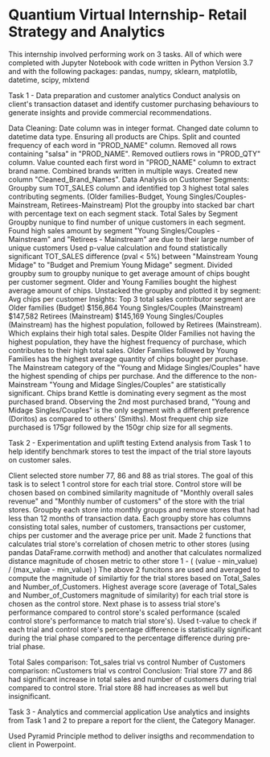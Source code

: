 # Quantium Virtual Internship- Retail Strategy and Analytics

This internship involved performing work on 3 tasks. All of which were completed with Jupyter Notebook with code written in Python Version 3.7 and with the following packages: 
pandas, numpy, sklearn, matplotlib, datetime, scipy, mlxtend

Task 1 - Data preparation and customer analytics
Conduct analysis on client's transaction dataset and identify customer purchasing behaviours to generate insights and provide commercial recommendations.

Data Cleaning:
Date column was in integer format. Changed date column to datetime data type.
Ensuring all products are Chips. Split and counted frequency of each word in "PROD_NAME" column. Removed all rows containing "salsa" in "PROD_NAME".
Removed outliers rows in "PROD_QTY" column.
Value counted each first word in "PROD_NAME" column to extract brand name. Combined brands written in multiple ways. Created new column "Cleaned_Brand_Names".
Data Analysis on Customer Segments:
Groupby sum TOT_SALES column and identified top 3 highest total sales contributing segments. (Older families-Budget, Young Singles/Couples-Mainstream, Retirees-Mainstream)
Plot the groupby into stacked bar chart with percentage text on each segment stack. Total Sales by Segment
Groupby nunique to find number of unique customers in each segment. Found high sales amount by segment "Young Singles/Couples - Mainstream" and "Retirees - Mainstream" are due to their large number of unique customers
Used p-value calculation and found statistically significant TOT_SALES difference (pval < 5%) between "Mainstream Young Midage" to "Budget and Premium Young Midage" segment.
Divided groupby sum to groupby nunique to get average amount of chips bought per customer segment. Older and Young Families bought the highest average amount of chips.
Unstacked the groupby and plotted it by segment: Avg chips per customer
Insights:
Top 3 total sales contributor segment are
Older families (Budget) $156,864
Young Singles/Couples (Mainstream) $147,582
Retirees (Mainstream) $145,169
Young Singles/Couples (Mainstream) has the highest population, followed by Retirees (Mainstream). Which explains their high total sales.
Despite Older Families not having the highest population, they have the highest frequency of purchase, which contributes to their high total sales.
Older Families followed by Young Families has the highest average quantity of chips bought per purchase.
The Mainstream category of the "Young and Midage Singles/Couples" have the highest spending of chips per purchase. And the difference to the non-Mainstream "Young and Midage Singles/Couples" are statistically significant.
Chips brand Kettle is dominating every segment as the most purchased brand.
Observing the 2nd most purchased brand, "Young and Midage Singles/Couples" is the only segment with a different preference (Doritos) as compared to others' (Smiths).
Most frequent chip size purchased is 175gr followed by the 150gr chip size for all segments.


Task 2 - Experimentation and uplift testing
Extend analysis from Task 1 to help identify benchmark stores to test the impact of the trial store layouts on customer sales.

Client selected store number 77, 86 and 88 as trial stores. The goal of this task is to select 1 control store for each trial store.
Control store will be chosen based on combined similarity magnitude of "Monthly overall sales revenue" and "Monthly number of customers" of the store with the trial stores.
Groupby each store into monthly groups and remove stores that had less than 12 months of transaction data.
Each groupby store has columns consisting total sales, number of customers, transactions per customer, chips per customer and the average price per unit.
Made 2 functions that calculates trial store's correlation of chosen metric to other stores (using pandas DataFrame.corrwith method) and another that calculates normalized distance magnitude of chosen metric to other store 1 - ( (value - min_value) / (max_value - min_value) )
The above 2 funcitons are used and averaged to compute the magnitude of similartiy for the trial stores based on Total_Sales and Number_of_Customers.
Highest average score (average of Total_Sales and Number_of_Customers magnitude of similarity) for each trial store is chosen as the control store.
Next phase is to assess trial store's performance compared to control store's scaled performance (scaled control store's performance to match trial store's). Used t-value to check if each trial and control store's percentage difference is statistically significant during the trial phase compared to the percentage difference during pre-trial phase.

Total Sales comparison: Tot_sales trial vs control Number of Customers comparison: nCustomers trial vs control
Conclusion: Trial store 77 and 86 had significant increase in total sales and number of customers during trial compared to control store. Trial store 88 had increases as well but insignificant.

Task 3 - Analytics and commercial application
Use analytics and insights from Task 1 and 2 to prepare a report for the client, the Category Manager.

Used Pyramid Principle method to deliver insigths and recommendation to client in Powerpoint.
